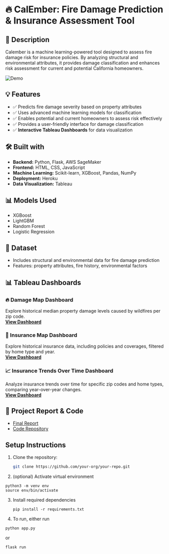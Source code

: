 # 🔥 CalEmber: Fire Damage Prediction & Insurance Assessment Tool



## 📝 Description  
Calember is a machine learning-powered tool designed to assess fire damage risk for insurance policies. By analyzing structural and environmental attributes, it provides damage classification and enhances risk assessment for current and potential California homeowners.

![Demo](https://github.com/cal-ember/cal-ember-mvp/blob/master/cal_ember.gif)

## 💡 Features  
- ✅ Predicts fire damage severity based on property attributes  
- ✅ Uses advanced machine learning models for classification  
- ✅ Enables potential and current homeowners to assess risk effectively  
- ✅ Provides a user-friendly interface for damage classification  
- ✅ **Interactive Tableau Dashboards** for data visualization  

## 🛠️ Built with  
- **Backend:** Python, Flask, AWS SageMaker  
- **Frontend:** HTML, CSS, JavaScript  
- **Machine Learning:** Scikit-learn, XGBoost, Pandas, NumPy  
- **Deployment:** Heroku  
- **Data Visualization:** Tableau  

## 📊 Models Used  
- XGBoost  
- LightGBM  
- Random Forest  
- Logistic Regression  

## 📂 Dataset  
- Includes structural and environmental data for fire damage prediction  
- Features: property attributes, fire history, environmental factors  

## 📊 Tableau Dashboards  
### 🔥 Damage Map Dashboard  
Explore historical median property damage levels caused by wildfires per zip code.  
**[View Dashboard](https://public.tableau.com/views/DS210ACalEmberDamagesMap/DamageMapDashboard)**  

### 🏡 Insurance Map Dashboard  
Explore historical insurance data, including policies and coverages, filtered by home type and year.  
**[View Dashboard](https://public.tableau.com/views/DS210ACalEmberInsuranceMapDashboard/InsuranceMapDashboard)**  

### 📈 Insurance Trends Over Time Dashboard  
Analyze insurance trends over time for specific zip codes and home types, comparing year-over-year changes.  
**[View Dashboard](https://public.tableau.com/views/DS210ACalEmberInsuranceTrendsOverTime/InsuranceTrendsOverTimeDashboard)**  

## 🔗 Project Report & Code  
- [Final Report](link-to-your-report)  
- [Code Repository](link-to-your-code)  


## Setup Instructions

1. Clone the repository:
   ```bash
   git clone https://github.com/your-org/your-repo.git
   ```

2. (optional) Activate virtual environment
  ```
  python3 -m venv env
  source env/bin/activate
```
3. Install required dependencies
   ```
   pip install -r requirements.txt
   ```
4. To run, either run
```
python app.py
```
or
```
flask run
```

 

